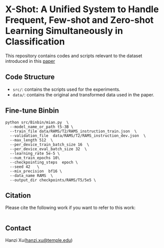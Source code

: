 # X-Shot: A Unified System to Handle Frequent, Few-shot and Zero-shot Learning Simultaneously in Classification

This repository contains codes and scripts relevant to the dataset introduced in this [paper](#link)


<!-- ## Requirements -->

## Code Structure
 - `src/`: contains the scripts used for the experiments.
 - `data/`: contains the original and transformed data used in the paper. 

## Fine-tune Binbin 
```
python src/Binbin/mian.py  \
  --model_name_or_path t5-3B \
  --train_file data/RAMS/T2/RAMS_instruction_train.json  \
  --validation_file  data/RAMS/T2/RAMS_instruction_dev.json  \
  --max_length 512  \
  --per_device_train_batch_size 16  \
  --per_device_eval_batch_size 32  \
  --learning_rate 5e-5 \ 
  --num_train_epochs 10\
  --checkpointing_steps  epoch \
  --seed 42   \
  --mix_precision  bf16 \
  --data_name RAMS  \
  --output_dir checkpoints/RAMS/T5/5e5 \
```

<!-- ## Dataset -->


<!-- ## Model -->

## Citation 
Please cite the following work if you want to refer to this work: 
```

```

## Contact
Hanzi Xu(hanzi.xu@temple.edu)
